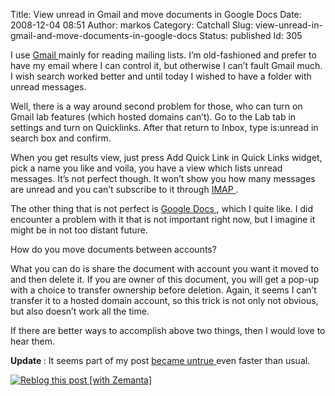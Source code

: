 Title: View unread in Gmail and move documents in Google Docs
Date: 2008-12-04 08:51
Author: markos
Category: Catchall
Slug: view-unread-in-gmail-and-move-documents-in-google-docs
Status: published
Id: 305

<html>
 <body>
  <div>
   <p>
    I use
    <a class="zem_slink" href="http://gmail.com" rel="homepage" title="Gmail">
     Gmail
    </a>
    mainly for reading mailing lists. I’m old-fashioned and prefer to have my email where I can control it, but otherwise I can’t fault Gmail much. I wish search worked better and until today I wished to have a folder with unread messages.
   </p>
   <p>
    Well, there is a way around second problem for those, who can turn on Gmail lab features (which hosted domains can’t). Go to the Lab tab in settings and turn on Quicklinks. After that return to Inbox, type is:unread in search box and confirm.
   </p>
   <p>
    When you get results view, just press Add Quick Link in Quick Links widget, pick a name you like and voila, you have a view which lists unread messages. It’s not perfect though. It won’t show you how many messages are unread and you can’t subscribe to it through
    <a class="zem_slink" href="http://en.wikipedia.org/wiki/Internet_Message_Access_Protocol" rel="wikipedia" title="Internet Message Access Protocol">
     IMAP
    </a>
    .
   </p>
   <p>
    The other thing that is not perfect is
    <a class="zem_slink" href="http://docs.google.com/" rel="homepage" title="Google Docs">
     Google Docs
    </a>
    , which I quite like. I did encounter a problem with it that is not important right now, but I imagine it might be in not too distant future.
   </p>
   <p>
    How do you move documents between accounts?
   </p>
   <p>
    What you can do is share the document with account you want it moved to and then delete it. If you are owner of this document, you will get a pop-up with a choice to transfer ownership before deletion. Again, it seems I can’t transfer it to a hosted domain account, so this trick is not only not obvious, but also doesn’t work all the time.
   </p>
   <p>
    If there are better ways to accomplish above two things, then I would love to hear them.
   </p>
   <p>
    <strong>
     Update
    </strong>
    : It seems part of my post
    <a href="http://danbenjamin.com/articles/2008/12/labs-love-at-last" title="Labs for Google Apps">
     became untrue
    </a>
    even faster than usual.
   </p>
   <div class="zemanta-pixie">
    <a class="zemanta-pixie-a" href="http://reblog.zemanta.com/zemified/ed5c14cb-1d46-4c3c-b528-90ee648a4b10/" title="Zemified by Zemanta">
     <img alt="Reblog this post [with Zemanta]" class="zemanta-pixie-img" src="http://img.zemanta.com/reblog_e.png?x-id=ed5c14cb-1d46-4c3c-b528-90ee648a4b10"/>
    </a>
   </div>
  </div>
 </body>
</html>
